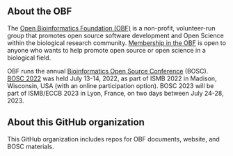 ## About the OBF
The [Open Bioinformatics Foundation (OBF)](https://open-bio.org/) is a non-profit, volunteer-run group that promotes open source software development and Open Science within the biological research community.
[Membership in the OBF](https://www.open-bio.org/membership/) is open to anyone who wants to help promote open source or open science in a biological field.

OBF runs the annual [Bioinformatics Open Source Conference](https://www.open-bio.org/events/bosc) (BOSC). [BOSC 2022](https://www.open-bio.org/events/bosc-2022/) was held July 13-14, 2022, as part of ISMB 2022 in Madison, Wisconsin, USA (with an online participation option). BOSC 2023 will be part of ISMB/ECCB 2023 in Lyon, France, on two days between July 24-28, 2023.

## About this GitHub organization
This GitHub organization includes repos for OBF documents, website, and BOSC materials.
